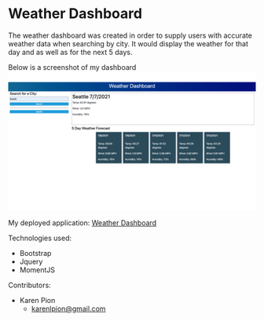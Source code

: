 # Weather Dashboard

The weather dashboard was created in order to supply users with accurate weather data when searching by city.
It would display the weather for that day and as well as for the next 5 days.

Below is a screenshot of my dashboard
![Weather Dahboard Screenshot](./assets/images/weather-dashboard.png)

My deployed application:
[Weather Dashboard](https://ksapir.github.io/weather-dashboard/)

Technologies used:
 - Bootstrap
 - Jquery
 - MomentJS

Contributors:
- Karen Pion
   - karenlpion@gmail.com 
